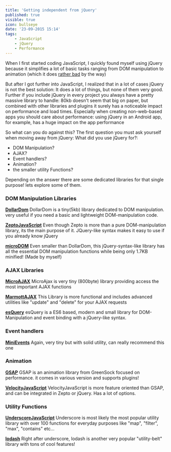 ```yaml
---
title: 'Getting independent from jQuery'
published: true
visible: true
icon: bullseye
date: '23-09-2015 15:14'
tags:
    - JavaScript
    - jQuery
    - Performance
---
```


When I first started coding JavaScript, I quickly found myself using jQuery because it simplifies a lot of basic tasks ranging from DOM manipulation to animation (which it does [rather bad](https://css-tricks.com/myth-busting-css-animations-vs-javascript/) by the way)

But after I got further into JavaScript, I realized that in a lot of cases jQuery is not the best solution: It does a lot of things, but none of them very good. Further if you include jQuery in every project you always have a pretty massive library to handle: 80kb doesn't seem that big on paper, but combined with other libraries and plugins it surely has a noticeable impact on performance and load times. Especially when creating non-web-based apps you should care about performance: using jQuery in an Android app, for example, has a huge impact on the app performance

So what can you do against this? The first question you must ask yourself when moving away from jQuery: What did you use jQuery for?:

*   DOM Manipulation?
*   AJAX?
*   Event handlers?
*   Animation?
*   the smaller utility Functions?

Depending on the answer there are some dedicated libraries for that single purpose! lets explore some of them.

### DOM Manipulation Libraries

**[DollarDom](https://github.com/julienw/dollardom)**
DollarDom is a tiny(5kb) library dedicated to DOM manipulation. very useful if you need a basic and lightweight DOM-manipulation code.

**[ZeptoJavaScript](http://zeptoJavaScript.com/)**
Even though Zepto is more than a pure DOM-manipulation library, its the main purpose of it. JQuery-like syntax makes it easy to use if you already know jQuery

**[microDOM](https://github.com/TheBinaryBee/microDOM)**
Even smaller than DollarDom, this jQuery-syntax-like library has all the essential DOM manipulation functions while being only 1.7KB minified! (Made by myself)

### AJAX Libraries

**[MicroAJAX](https://code.google.com/p/microajax/)**
MicroAjax is very tiny (800byte) library providing access the most important AJAX functions

**[MarmottAJAX](https://github.com/dimitrinicolas/marmottajax)**
This Library is more functional and includes advanced utilities like "update" and "delete" for your AJAX requests

**[esQuery](https://github.com/TheBinaryBee/esQuery)**
esQuery is a ES6 based, modern and small library for DOM-Manipulation and event binding with a jQuery-like syntax.

### Event handlers

**[MiniEvents](https://github.com/allouis/minivents)**
Again, very tiny but with solid utility, can really recommend this one

### Animation

**[GSAP](https://greensock.com/gsap)**
GSAP is an animation library from GreenSock focused on performance. it comes in various version and supports plugins!

**[VelocityJavaScript](http://julian.com/research/velocity/)**
VelocityJavaScript is more feature oriented than GSAP, and can be integrated in Zepto or jQuery. Has a lot of options.

### Utility Functions

**[UnderscoreJavaScript](http://underscoreJavaScript.org/)**
Underscore is most likely the most popular utility library with over 100 functions for everyday purposes like "map", "filter", "max", "contains" etc...

**[lodash](https://lodash.com/")**
Right after underscore, lodash is another very popular "utility-belt" library with tons of cool features!
